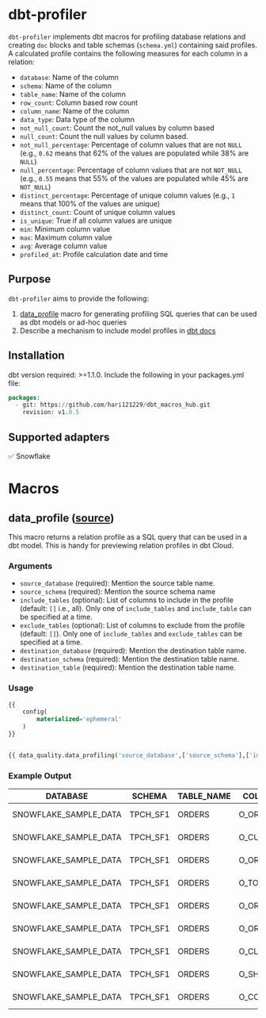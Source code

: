 # dbt-profiler

`dbt-profiler` implements dbt macros for profiling database relations and creating  `doc` blocks and table schemas (`schema.yml`) containing said profiles. A calculated profile contains the following measures for each column in a relation:

* `database`: Name of the column
* `schema`: Name of the column
* `table_name`: Name of the column
* `row_count`: Column based row count
* `column_name`: Name of the column
* `data_type`: Data type of the column
* `not_null_count`: Count the not_null values by column based
* `null_count`: Count the null values by column based.
* `not_null_percentage`: Percentage of column values that are not `NULL` (e.g., `0.62` means that 62% of the values are populated while 38% are `NULL`)
* `null_percentage`: Percentage of column values that are not `NOT_NULL` (e.g., `0.55` means that 55% of the values are populated while 45% are `NOT_NULL`)
* `distinct_percentage`: Percentage of unique column values (e.g., `1` means that 100% of the values are unique)
* `distinct_count`: Count of unique column values
* `is_unique`: True if all column values are unique
* `min`: Minimum column value
* `max`: Maximum column value
* `avg`: Average column value
* `profiled_at`: Profile calculation date and time

## Purpose 

`dbt-profiler` aims to provide the following:

1. [data_profile](#get_profile-source) macro for generating profiling SQL queries that can be used as dbt models or ad-hoc queries
2. Describe a mechanism to include model profiles in [dbt docs](https://docs.getdbt.com/docs/building-a-dbt-project/documentation)

## Installation
 dbt version required: >=1.1.0.
 Include the following in your packages.yml file:
```sql
packages:
  - git: https://github.com/hari121229/dbt_macros_hub.git
    revision: v1.0.5 
```

## Supported adapters

✅ Snowflake

# Macros

## data_profile ([source](macros/get_profile.sql))

This macro returns a relation profile as a SQL query that can be used in a dbt model. This is handy for previewing relation profiles in dbt Cloud.

### Arguments
* `source_database` (required): Mention the source table name.
* `source_schema` (required): Mention the source schema name
* `include_tables` (optional): List of columns to include in the profile (default: `[]` i.e., all). Only one of `include_tables` and `include_table` can be specified at a time.
* `exclude_tables` (optional): List of columns to exclude from the profile (default: `[]`). Only one of `include_tables` and `exclude_tables` can be specified at a time.
* `destination_database` (required): Mention the destination table name.
* `destination_schema` (required): Mention the destination table name.
* `destination_table` (required): Mention the destination table name.
### Usage

```sql
{{
    config(
        materialized='ephemeral'
    )
}}


{{ data_quality.data_profiling('source_database',['source_schema'],['include_tables],['exclude_tables'],'destination_database','destination_schema','destination_table')}}
```
### Example Output



|    DATABASE           | SCHEMA | TABLE_NAME | COLUMN_NAME         | DATA_TYPE | ROW_COUNT | NOT_NULL_COUNT | NULL_COUNT | NOT_NULL_PERCENTAGE| NULL_PERCENTAGE | DISTINCT_COUNT | DISTINCT_PERCENT |IS_UNIQUE | MIN      | MAX 	|    AVG 	   |      PROFILED_AT 		|
| ----------------------| -------| -----------|-------------------- | ----------|---------- | -------------- | ---------  | ------------------ | --------------- | -------------- | -----------------| -------- | ---------|------------|------------------|--------------------------- |
|SNOWFLAKE_SAMPLE_DATA  |TPCH_SF1| ORDERS     | O_ORDERKEY          | NUMBER    |1500000    |1500000         |	0	  | 100.00     	       |0.00		 |1500000         |100.00	     |TRUE	|1         |6000000     |2999991.50        |2022-12-06T09:05:18.183Z	|
|SNOWFLAKE_SAMPLE_DATA  |TPCH_SF1| ORDERS     | O_CUSTKEY           | NUMBER	|1500000    |1500000         |	0         | 100.00     	       |0.00		 |99996		  |6.67		     |FALSE	|1    	   |149999      |75006.04          |2022-12-06T09:05:18.183Z	|
|SNOWFLAKE_SAMPLE_DATA  |TPCH_SF1| ORDERS     | O_ORDERSTATUS       | VARCHAR	|1500000    |1500000         |	0         | 100.00             |0.00		 |3               |0.00		     |FALSE	|          |            |                  |2022-12-06T09:05:18.183Z	|
|SNOWFLAKE_SAMPLE_DATA  |TPCH_SF1| ORDERS     | O_TOTALPRICE        | NUMBER	|1500000    |1500000	     |	0         | 100.00             |0.00		 |1464556	  |97.64 	     |FALSE	|857.71    |555285.16   |151219.54         |2022-12-06T09:05:18.183Z	|
|SNOWFLAKE_SAMPLE_DATA  |TPCH_SF1| ORDERS     | O_ORDERDATE         | DATE	|1500000    |1500000         |	0         | 100.00             |0.00		 |2406		  |0.16		     |FALSE	|1992-01-01|1998-08-02  |                  |2022-12-06T09:05:18.183Z	|
|SNOWFLAKE_SAMPLE_DATA  |TPCH_SF1| ORDERS     | O_ORDERPRIORITY     | VARCHAR	|1500000    |1500000         |	0         | 100.00	       |0.00		 |5     	  |0.00		     |FALSE	|          |            |                  |2022-12-06T09:05:18.183Z	|
|SNOWFLAKE_SAMPLE_DATA  |TPCH_SF1| ORDERS     | O_CLERK             | VARCHAR	|1500000    |1500000         |	0         | 100.00             |0.00		 |1000		  |0.07   	     |FALSE	|          |            |                  |2022-12-06T09:05:18.183Z	|
|SNOWFLAKE_SAMPLE_DATA  |TPCH_SF1| ORDERS     | O_SHIPPRIORITY      | NUMBER	|1500000    |1500000         |	0         | 100.00             |0.00		 |1		  |0.00		     |FALSE	|0         |0           |0.00              |2022-12-06T09:05:18.183Z	|
|SNOWFLAKE_SAMPLE_DATA  |TPCH_SF1| ORDERS     | O_COMMENT           | VARCHAR	|1500000    |1500000         |	0         | 100.00             |0.00		 |1482071         |98.80	     |FALSE	|          |            |                  |2022-12-06T09:05:18.183Z	|
